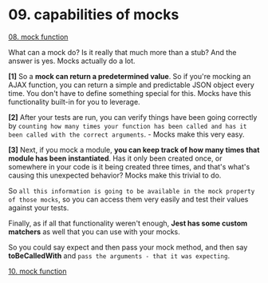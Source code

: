 # 09. capabilities of mocks

[08. mock function](https://github.com/xgirma/mastering-react-testing-with-jest/tree/master/chapters/08)

What can a mock do? Is it really that much more than a stub? And the answer is yes. Mocks actually do a lot.

**[1]** So a **mock can return a predetermined value**. So if you're mocking an AJAX function, you can return a simple and predictable JSON object every time. You don't have to define something special for this. Mocks have this functionality built-in for you to leverage. 

**[2]** After your tests are run, you can verify things have been going correctly by `counting how many times your function has been called and has it been called with the correct arguments`. - Mocks make this very easy. 

**[3]** Next, if you mock a module, **you can keep track of how many times that module has been instantiated**. Has it only been created once, or somewhere in your code is it being created three times, and that's what's causing this unexpected behavior? Mocks make this trivial to do. 

So `all this information is going to be available in the mock property of those mocks`, so you can access them very easily and test their values against your tests. 

Finally, as if all that functionality weren't enough, **Jest has some custom matchers** as well that you can use with your mocks. 

So you could say expect and then pass your mock method, and then say **toBeCalledWith** and `pass the arguments - that it was expecting`. 

[10. mock function](https://github.com/xgirma/mastering-react-testing-with-jest/tree/master/chapters/10)